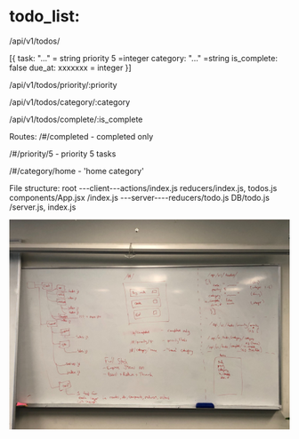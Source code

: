 # todo_list:

/api/v1/todos/

[{
	task: "..."  = string
	priority 5  =integer
	category: "..." =string
	is_complete: false
	due_at: xxxxxxx = integer
}]
	
	
/api/v1/todos/priority/:priority

/api/v1/todos/category/:category

/api/v1/todos/complete/:is_complete

Routes:
/#/completed - completed only

/#/priority/5 - priority 5 tasks

/#/category/home - 'home category'

File structure:
root ---client---actions/index.js
					 reducers/index.js, todos.js
					 components/App.jsx
			/index.js
	---server----reducers/todo.js
					DB/todo.js
			/server.js, index.js

![todo Plan](/public/images/todoPlan.jpg)
